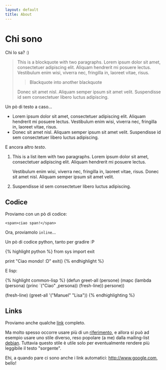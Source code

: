 ```yaml
---
layout: default
title: About
---
```


# Chi sono #
Chi lo sa? :)

> This is a blockquote with two paragraphs. Lorem ipsum dolor sit amet,
> consectetuer adipiscing elit. Aliquam hendrerit mi posuere lectus.
> Vestibulum enim wisi, viverra nec, fringilla in, laoreet vitae, risus.
> 
> > Blackquote into another blackquote
>
> Donec sit amet nisl. Aliquam semper ipsum sit amet velit. Suspendisse
> id sem consectetuer libero luctus adipiscing.

Un pò di testo a caso...

*   Lorem ipsum dolor sit amet, consectetuer adipiscing elit.
    Aliquam hendrerit mi posuere lectus. Vestibulum enim wisi,
    viverra nec, fringilla in, laoreet vitae, risus.
*   Donec sit amet nisl. Aliquam semper ipsum sit amet velit.
    Suspendisse id sem consectetuer libero luctus adipiscing.

E ancora altro *testo*.

1.  This is a list item with two paragraphs. Lorem ipsum dolor
    sit amet, consectetuer adipiscing elit. Aliquam hendrerit
    mi posuere lectus.

    Vestibulum enim wisi, viverra nec, fringilla in, laoreet
    vitae, risus. Donec sit amet nisl. Aliquam semper ipsum
    sit amet velit.

2.  Suspendisse id sem consectetuer libero luctus adipiscing.

Codice
------
Proviamo con un pò di codice:

	<span>ciao span!</span>

Ora, proviamolo `inline`...

Un pò di codice python, tanto per gradire :P

{% highlight python %}
from sys import exit

print "Ciao mondo! :D"
exit()
{% endhighlight %}

E lisp:

{% highlight common-lisp %}
(defun greet-all (persone)
  (mapc (lambda (persona)
	  (princ `("Ciao" ,persona))
	  (fresh-line))
	persone))

(fresh-line)
(greet-all '("Manuel" "Lisa"))
{% endhighlighting %}

Links
-----
Proviamo anche qualche [link](http://www.google.com "tooltip")
completo.

Ma molto spesso occorre usare più di un [riferimento][1], e allora si
può ad esempio usare uno stile diverso, reso popolare (a me) dalla
mailing-list [debian][2]. Tuttavia questo stile è utile solo per
eventualmente rendere più leggibile il testo "sorgente".

Ehi, a quando pare ci sono anche i link automatici:
<http://www.google.com>, bello!

 [1]: http://www.wordreference.com/ "Descrizione"
 [2]: http://www.debian.org/ "Descrizione 2"
